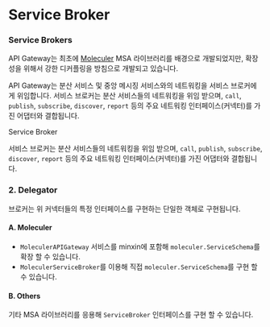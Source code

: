 # Service Broker

### Service Brokers

API Gateway는 최초에 [Moleculer](https://moleculer.services) MSA 라이브러리를 배경으로 개발되었지만, 확장성을 위해서 강한 디커플링을 방침으로 개발되고 있습니다.

API Gateway는 분산 서비스 및 중앙 메시징 서비스와의 네트워킹을 서비스 브로커에게 위임합니다. 서비스 브로커는 분산 서비스들의 네트워킹을 위임 받으며, `call`, `publish`, `subscribe`, `discover`, `report` 등의 주요 네트워킹 인터페이스\(커넥터\)를 가진 어댑터와 결합됩니다.



Service Broker

서비스 브로커는 분산 서비스들의 네트워킹을 위임 받으며, `call`, `publish`, `subscribe`, `discover`, `report` 등의 주요 네트워킹 인터페이스\(커넥터\)를 가진 어댑터와 결합됩니다.

### 2. Delegator

브로커는 위 커넥터들의 특정 인터페이스를 구현하는 단일한 객체로 구현됩니다.

#### A. Moleculer

* `MoleculerAPIGateway` 서비스를 minxin에 포함해 `moleculer.ServiceSchema`를 확장 할 수 있습니다.
* `MoleculerServiceBroker`를 이용해 직접 `moleculer.ServiceSchema`를 구현 할 수 있습니다.

#### B. Others

기타 MSA 라이브러리를 응용해 `ServiceBroker` 인터페이스를 구현 할 수 있습니다.

#### 

